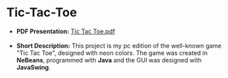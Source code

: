 # Tic-Tac-Toe
- **PDF Presentation:** [Tic Tac Toe.pdf](https://drive.google.com/file/d/1kMALYqhMI92c4mv7dYavA7wG9njj7VzZ/view) <br><br>
- **Short Description:** This project is my pc edition of the well-known game "Tic Tac Toe", designed with neon colors. The game was created in **NeBeans**, programmed with **Java** and the GUI was designed with **JavaSwing**.
